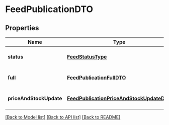 # FeedPublicationDTO

## Properties
Name | Type | Description | Notes
------------ | ------------- | ------------- | -------------
**status** | [**FeedStatusType**](FeedStatusType.md) |  | [optional] [default to null]
**full** | [**FeedPublicationFullDTO**](FeedPublicationFullDTO.md) |  | [optional] [default to null]
**priceAndStockUpdate** | [**FeedPublicationPriceAndStockUpdateDTO**](FeedPublicationPriceAndStockUpdateDTO.md) |  | [optional] [default to null]

[[Back to Model list]](../README.md#documentation-for-models) [[Back to API list]](../README.md#documentation-for-api-endpoints) [[Back to README]](../README.md)


